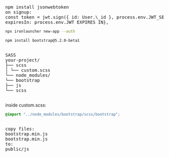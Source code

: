 <pre>
npm install jsonwebtoken
on signup:
const token = jwt.sign({ id: User.\_id }, process.env.JWT_SECRET, {
expiresIn: process.env.JWT_EXPIRES_IN},
</pre>

```bash
npx ironlauncher new-app --auth

npm install bootstrap@5.2.0-beta1

```

<pre>

SASS
your-project/
├── scss
│ └── custom.scss
└── node_modules/
└── bootstrap
├── js
└── scss

</pre>

inside custom.scss:

```css
@import "../node_modules/bootstrap/scss/bootstrap";
```
<pre>

copy files:
bootstrap.min.js
bootstrap.min.js
to:
public/js

</pre>
